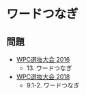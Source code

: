 # ワードつなぎ

## 問題
- [WPC選抜大会 2016](../questions/jwpc2016.md)
	- 13\. ワードつなぎ
- [WPC選抜大会 2018](../questions/jwpc2018.md)
	- 9.1-2. ワードつなぎ
